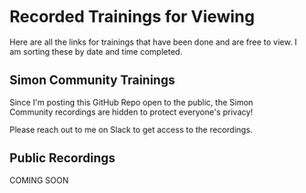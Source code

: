 # Recorded Trainings for Viewing

Here are all the links for trainings that have been done and are free to view. I am sorting these by date and time completed.

## Simon Community Trainings

Since I'm posting this GitHub Repo open to the public, the Simon Community recordings are hidden to protect everyone's privacy!

Please reach out to me on Slack to get access to the recordings.

## Public Recordings

COMING SOON
